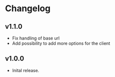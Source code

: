 # Changelog

## v1.1.0

- Fix handling of base url
- Add possibility to add more options for the client

## v1.0.0

- Inital release.
